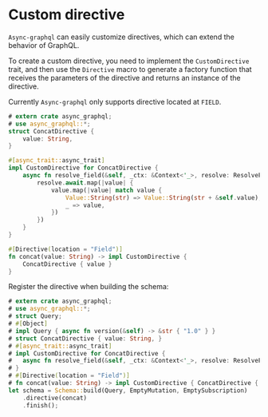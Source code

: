 # Custom directive

`Async-graphql` can easily customize directives, which can extend the behavior of GraphQL.

To create a custom directive, you need to implement the `CustomDirective` trait, and then use the `Directive` macro to 
generate a factory function that receives the parameters of the directive and returns an instance of the directive.

Currently `Async-graphql` only supports directive located at `FIELD`.

```rust
# extern crate async_graphql;
# use async_graphql::*;
struct ConcatDirective {
    value: String,
}

#[async_trait::async_trait]
impl CustomDirective for ConcatDirective {
    async fn resolve_field(&self, _ctx: &Context<'_>, resolve: ResolveFut<'_>) -> ServerResult<Option<Value>> {
        resolve.await.map(|value| {
            value.map(|value| match value {
                Value::String(str) => Value::String(str + &self.value),
                _ => value,
            })
        })
    }
}

#[Directive(location = "Field")]
fn concat(value: String) -> impl CustomDirective {
    ConcatDirective { value }
}
```

Register the directive when building the schema:

```rust
# extern crate async_graphql;
# use async_graphql::*;
# struct Query;
# #[Object]
# impl Query { async fn version(&self) -> &str { "1.0" } }
# struct ConcatDirective { value: String, }
# #[async_trait::async_trait]
# impl CustomDirective for ConcatDirective {
#   async fn resolve_field(&self, _ctx: &Context<'_>, resolve: ResolveFut<'_>) -> ServerResult<Option<Value>> { todo!() }
# }
# #[Directive(location = "Field")]
# fn concat(value: String) -> impl CustomDirective { ConcatDirective { value } }
let schema = Schema::build(Query, EmptyMutation, EmptySubscription)
    .directive(concat)
    .finish();
```
